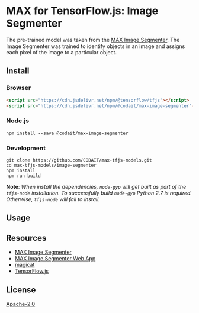 # MAX for TensorFlow.js: Image Segmenter

The pre-trained model was taken from the [MAX Image Segmenter](https://github.com/IBM/MAX-Image-Segmenter). The Image Segmenter was trained to identify objects in an image and assigns each pixel of the image to a particular object.

## Install

### Browser

```html
<script src="https://cdn.jsdelivr.net/npm/@tensorflow/tfjs"></script>
<script src="https://cdn.jsdelivr.net/npm/@codait/max-image-segmenter"></script>
```

### Node.js

```
npm install --save @codait/max-image-segmenter
```

### Development

```
git clone https://github.com/CODAIT/max-tfjs-models.git
cd max-tfjs-models/image-segmenter
npm install
npm run build
```

**Note**: _When install the dependencies, `node-gyp` will get built as part of the `tfjs-node` installation. To successfully build `node-gyp` Python 2.7 is required. Otherwise, `tfjs-node` will fail to install._

## Usage



## Resources

- [MAX Image Segmenter](https://github.com/IBM/MAX-Image-Segmenter)
- [MAX Image Segmenter Web App](https://github.com/IBM/MAX-Image-Segmenter-Web-App)
- [magicat](https://github.com/CODAIT/magicat)
- [TensorFlow.js](https://www.tensorflow.org/js/)

## License

[Apache-2.0](https://github.com/CODAIT/max-tfjs-models/blob/master/LICENSE)
